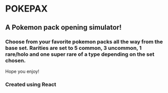 # POKEPAX

## A Pokemon pack opening simulator!

### Choose from your favorite pokemon packs all the way from the base set. Rarities are set to 5 common, 3 uncommon, 1 rare/holo and one super rare of a type depending on the set chosen.

Hope you enjoy!







### Created using React

